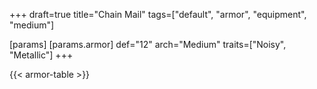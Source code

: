 +++
draft=true
title="Chain Mail"
tags=["default", "armor", "equipment", "medium"]

[params]
  [params.armor]
    def="12"
    arch="Medium"
    traits=["Noisy", "Metallic"]
+++

{{< armor-table >}}


